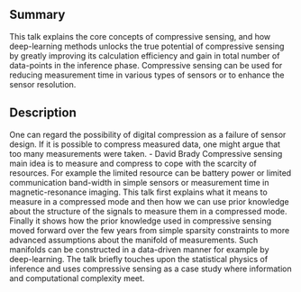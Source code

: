 ## Summary
This talk explains the core concepts of compressive sensing, and how deep-learning methods unlocks the true potential of compressive sensing by greatly improving its calculation efficiency and gain in total number of data-points in the inference phase. Compressive sensing can be used for reducing measurement time in various types of sensors or to enhance the sensor resolution.

## Description
One can regard the possibility of digital compression as a failure of sensor design. If it is possible to compress measured data, one might argue that too many measurements were taken. - David Brady Compressive sensing main idea is to measure and compress to cope with the scarcity of resources. For example the limited resource can be battery power or limited communication band-width in simple sensors or measurement time in magnetic-resonance imaging. This talk first explains what it means to measure in a compressed mode and then how we can use prior knowledge about the structure of the signals to measure them in a compressed mode. Finally it shows how the prior knowledge used in compressive sensing moved forward over the few years from simple sparsity constraints to more advanced assumptions about the manifold of measurements. Such manifolds can be constructed in a data-driven manner for example by deep-learning. The talk briefly touches upon the statistical physics of inference and uses compressive sensing as a case study where information and computational complexity meet.
